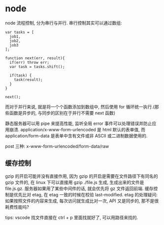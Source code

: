 # node

node 流程控制, 分为串行与并行. 串行控制其实可以通过数组:
```
var tasks = [
  job1,
  job2,
  job3
];

function next(err, result){
  if(err) throw err;
  var task = tasks.shift();

  if(task) {
    task(result);
  }
}

next();
```
而对于并行来说, 就是将一个个函数添加到数组中, 然后使用 for 循环统一执行.(那些函数是异步的, 与同步的区别在于并行不需要 next 函数)

静态服务器可以用 pipe 来提高性能, 监听全局 error 事件可以处理错误并防止应用崩溃.
application/x-www-form-urlencoded 是 html 默认的表单值, 而 application/form-data 是表单中含有文件或非 ASCII 或二进制数据使用的.

post 三种: x-www-form-urlencoded/form-data/raw

## 缓存控制
gzip 的开启可能并没有直接作用, 因为 gzip 的开启是需要在文件路径下有同名的 gzip 文件的, 在 linux 下可以直接用 gzip ./file.js 生成, 生成出来的文件是 file.js.gz.
服务器如果用了某些中间件的话, 就会优先将 gz 文件返回前端.
缓存控制是优先比对 etag, 在 etag 一致的时候在校验 last-modified.
etag 的处理疑问: 如果按照文件的内容来生成, 每次访问就生成比对一次, API 又是同步的, 那不是很耗费性能吗?

tips: vscode 找文件直接在 ctrl + p 里面找就好了, 可以用路径来找的.